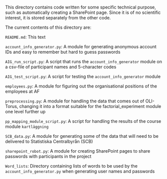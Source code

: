 This directory contains code written for some specific technical purpose, such as automatically creating a SharePoint page. Since it is of no scientific interest, it is stored separately from the other code.

The current contents of this directory are:

`README.md`: This text

`account_info_generator.py`: A module for generating anonymous account IDs and easy to remember but hard to guess passwords

`AIG_run_script.py`: A script that runs the `account_info_generator` module on a csv-file of participant names and 5-character codes

`AIG_test_script.py`: A script for testing the `account_info_generator` module

`employees.py`: A module for figuring out the organisational positions of the employees at AF

`preprocessing.py`: A module for handling the data that comes out of OLI-Torus, changing it into a format suitable for the factorial_experiment module one level further up

`pp_mapping_module_script.py`: A script for handling the results of the course module `kartläggning`

`SCB_data.py`: A module for generating some of the data that will need to be delivered to Statistiska Centralbyrån (SCB)

`sharepoint_robot.py`: A module for creating SharePoint pages to share passwords with participants in the project

`Word_lists`: Directory containing lists of words to be used by the `account_info_generator.py` when generating user names and passwords
